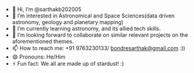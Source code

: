 - 👋 Hi, I’m @sarthakb202005
- 👀 I’m interested in Astronomical and Space Sciences(data driven astronomy, geology and planetary mapping)
- 🌱 I’m currently learning astronomy, and its allied tech skills. 
- 💞️ I’m looking forward to collaborate on similar relevant projects on the aforementioned themes.
- 📫 How to reach me: +91 9763230133/ bondresarthak@gmail.com :))
- 😄 Pronouns: He/Him
- ⚡ Fun fact: We all are made up of stardust! :)

<!---
sarthakb202005/sarthakb202005 is a ✨ special ✨ repository because its `README.md` (this file) appears on your GitHub profile.
You can click the Preview link to take a look at your changes.
--->
